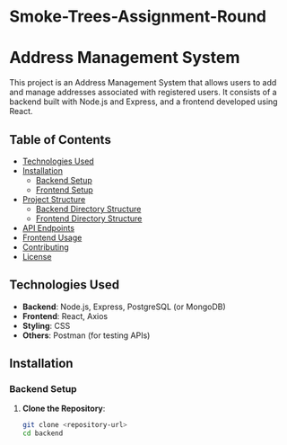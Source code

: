 # Smoke-Trees-Assignment-Round

# Address Management System

This project is an Address Management System that allows users to add and manage addresses associated with registered users. It consists of a backend built with Node.js and Express, and a frontend developed using React.

## Table of Contents
- [Technologies Used](#technologies-used)
- [Installation](#installation)
  - [Backend Setup](#backend-setup)
  - [Frontend Setup](#frontend-setup)
- [Project Structure](#project-structure)
  - [Backend Directory Structure](#backend-directory-structure)
  - [Frontend Directory Structure](#frontend-directory-structure)
- [API Endpoints](#api-endpoints)
- [Frontend Usage](#frontend-usage)
- [Contributing](#contributing)
- [License](#license)

## Technologies Used
- **Backend**: Node.js, Express, PostgreSQL (or MongoDB)
- **Frontend**: React, Axios
- **Styling**: CSS
- **Others**: Postman (for testing APIs)

## Installation

### Backend Setup
1. **Clone the Repository**:
   ```bash
   git clone <repository-url>
   cd backend
